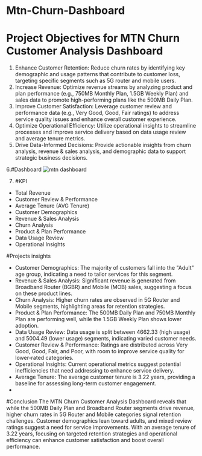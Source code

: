 # Mtn-Churn-Dashboard
# Project Objectives for MTN Churn Customer Analysis Dashboard
1.	Enhance Customer Retention: Reduce churn rates by identifying key demographic and usage patterns that contribute to customer loss, targeting specific segments such as 5G router and mobile users.
2.	Increase Revenue: Optimize revenue streams by analyzing product and plan performance (e.g., 750MB Monthly Plan, 1.5GB Weekly Plan) and sales data to promote high-performing plans like the 500MB Daily Plan.
3.	Improve Customer Satisfaction: Leverage customer review and performance data (e.g., Very Good, Good, Fair ratings) to address service quality issues and enhance overall customer experience.
4.	Optimize Operational Efficiency: Utilize operational insights to streamline processes and improve service delivery based on data usage review and average tenure metrics.
5.	Drive Data-Informed Decisions: Provide actionable insights from churn analysis, revenue & sales analysis, and demographic data to support strategic business decisions.

6.#Dashboard
![mtn dashboard](https://github.com/user-attachments/assets/c2d31326-637a-44fa-92cb-eb64883c3aaa)


7.	#KPI
- Total Revenue
- Customer Review & Performance
- Average Tenure (AVG Tenure)
- Customer Demographics
- Revenue & Sales Analysis
- Churn Analysis
- Product & Plan Performance
- Data Usage Review
- Operational Insights

#Projects insights 
- Customer Demographics: The majority of customers fall into the "Adult" age group, indicating a need to tailor services for this segment.
- Revenue & Sales Analysis: Significant revenue is generated from Broadband Router (BGBR) and Mobile (MOB) sales, suggesting a focus on these product lines.
- Churn Analysis: Higher churn rates are observed in 5G Router and Mobile segments, highlighting areas for retention strategies.
- Product & Plan Performance: The 500MB Daily Plan and 750MB Monthly Plan are performing well, while the 1.5GB Weekly Plan shows lower adoption.
- Data Usage Review: Data usage is split between 4662.33 (high usage) and 5004.49 (lower usage) segments, indicating varied customer needs.
- Customer Review & Performance: Ratings are distributed across Very Good, Good, Fair, and Poor, with room to improve service quality for lower-rated categories.
- Operational Insights: Current operational metrics suggest potential inefficiencies that need addressing to enhance service delivery.
- Average Tenure: The average customer tenure is 3.22 years, providing a baseline for assessing long-term customer engagement.
- 

  
#Conclusion
The MTN Churn Customer Analysis Dashboard reveals that while the 500MB Daily Plan and Broadband Router segments drive revenue, higher churn rates in 5G Router and Mobile categories signal retention challenges. Customer demographics lean toward adults, and mixed review ratings suggest a need for service improvements. With an average tenure of 3.22 years, focusing on targeted retention strategies and operational efficiency can enhance customer satisfaction and boost overall performance.







